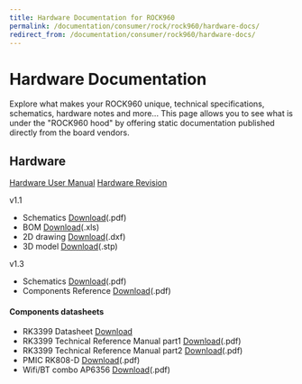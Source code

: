 ```yaml
---
title: Hardware Documentation for ROCK960
permalink: /documentation/consumer/rock/rock960/hardware-docs/
redirect_from: /documentation/consumer/rock960/hardware-docs/
---
```


# Hardware Documentation

Explore what makes your ROCK960 unique, technical specifications, schematics, hardware notes and more... This page allows you to see what is under the "ROCK960 hood" by offering static documentation published directly from the board vendors.

## Hardware

[Hardware User Manual](hardware-user-manual.md)
[Hardware Revision](hardware-revision.md)

v1.1

- Schematics [Download](https://dl.vamrs.com/products/rock960/docs/hw/rock960_sch_v1.1.pdf)(.pdf)
- BOM [Download](https://dl.vamrs.com/products/rock960/docs/hw/rock960_bom_v1.1.xls)(.xls)
- 2D drawing [Download](https://dl.vamrs.com/products/rock960/docs/hw/rock960_2d_drawing_v1.1.dxf)(.dxf)
- 3D model [Download](https://dl.vamrs.com/products/rock960/docs/hw/rock960_3d_model_v1.0.step.zip)(.stp)

v1.3
- Schematics [Download](https://dl.vamrs.com/products/rock960/docs/hw/rock960_sch_v13_20180612.pdf)(.pdf)
- Components Reference [Download](https://dl.vamrs.com/products/rock960/docs/hw/rock960_sch_v13_20180612.pdf)(.pdf)

#### Components datasheets

- RK3399 Datasheet [Download](https://dl.vamrs.com/products/rock960/docs/hw/datasheets/Rockchip_RK3399_Datasheet_V1.6-20170301.pdf)
- RK3399 Technical Reference Manual part1 [Download](https://dl.vamrs.com/products/rock960/docs/hw/datasheets/Rockchip_RK3399TRM_V1.3_Part1.pdf)(.pdf)
- RK3399 Technical Reference Manual part2 [Download](https://dl.vamrs.com/products/rock960/docs/hw/datasheets/Rockchip_RK3399TRM_V1.3_Part2.pdf)(.pdf)
- PMIC RK808-D [Download](https://dl.vamrs.com/products/rock960/docs/hw/datasheets/RK808%20datasheet%20V1.0.1.pdf)(.pdf)
- Wifi/BT combo AP6356 [Download](https://dl.vamrs.com/products/rock960/docs/hw/datasheets/AP6356S%20datasheet_V1.0_02262015.pdf)(.pdf)
